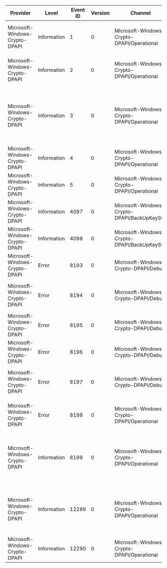 Provider                        |  Level        |  Event ID  |  Version  |  Channel                                      |  Task                       |  Opcode  |  Keyword                    |  Message
--------------------------------|---------------|------------|-----------|-----------------------------------------------|-----------------------------|----------|-----------------------------|-----------------------------------------------------------------------------------------------------------------------------------------
Microsoft-Windows-Crypto-DPAPI  |  Information  |  1         |  0        |  Microsoft-Windows-Crypto-DPAPI/Operational   |  Master Key Operation       |          |  Master Key Operation       |  DPAPI created Master key. 	GUID:	{MasterKeyGUID} 	User Storage Area:	{UserStorage}
Microsoft-Windows-Crypto-DPAPI  |  Information  |  2         |  0        |  Microsoft-Windows-Crypto-DPAPI/Operational   |  Master Key Operation       |          |  Master Key Operation       |  DPAPI deleted Master key. 	GUID:	{MasterKeyGUID} 	User Storage Area:	{UserStorage}
Microsoft-Windows-Crypto-DPAPI  |  Information  |  3         |  0        |  Microsoft-Windows-Crypto-DPAPI/Operational   |  Master Key Operation       |          |  Master Key Operation       |  Master key access failed. 	GUID:			{MasterKeyGUID} 	Success:			{Success} 	Last error:		{LastError} 	Master key disposition:	{LastError}
Microsoft-Windows-Crypto-DPAPI  |  Information  |  4         |  0        |  Microsoft-Windows-Crypto-DPAPI/Operational   |  Master Key Operation       |          |  Master Key Operation       |  Password Change triggered. 	Status:	{Status}
Microsoft-Windows-Crypto-DPAPI  |  Information  |  5         |  0        |  Microsoft-Windows-Crypto-DPAPI/Operational   |  Master Key Operation       |          |  Master Key Operation       |
Microsoft-Windows-Crypto-DPAPI  |  Information  |  4097      |  0        |  Microsoft-Windows-Crypto-DPAPI/BackUpKeySvc  |  BackUp Service Operation   |          |  BackUp Service Operation   |
Microsoft-Windows-Crypto-DPAPI  |  Information  |  4098      |  0        |  Microsoft-Windows-Crypto-DPAPI/BackUpKeySvc  |  BackUp Service Operation   |          |  BackUp Service Operation   |
Microsoft-Windows-Crypto-DPAPI  |  Error        |  8193      |  0        |  Microsoft-Windows-Crypto-DPAPI/Debug         |  Master Key Operation       |          |  Master Key Operation       |  System credentials creation in LSASS failed.  	Status:	{Status}
Microsoft-Windows-Crypto-DPAPI  |  Error        |  8194      |  0        |  Microsoft-Windows-Crypto-DPAPI/Debug         |  Master Key Operation       |          |  Master Key Operation       |  DPAPI Master key file open failed. 	FileName:	{FileName} 	Access:	{Access}
Microsoft-Windows-Crypto-DPAPI  |  Error        |  8195      |  0        |  Microsoft-Windows-Crypto-DPAPI/Debug         |  Master Key Operation       |          |  Master Key Operation       |
Microsoft-Windows-Crypto-DPAPI  |  Error        |  8196      |  0        |  Microsoft-Windows-Crypto-DPAPI/Debug         |  Master Key Operation       |          |  Master Key Operation       |
Microsoft-Windows-Crypto-DPAPI  |  Error        |  8197      |  0        |  Microsoft-Windows-Crypto-DPAPI/Debug         |  Data Protection Operation  |          |  Data Protection Operation  |  DPAPI Protect failed . 	Status:	{Status} 	ReasonForFailure:	{ReasonForFailure}
Microsoft-Windows-Crypto-DPAPI  |  Error        |  8198      |  0        |  Microsoft-Windows-Crypto-DPAPI/Operational   |  Data Protection Operation  |          |  Data Protection Operation  |  DPAPI Unprotect failed . 	Status:	{Status} 	ReasonForFailure:	{ReasonForFailure}
Microsoft-Windows-Crypto-DPAPI  |  Information  |  8199      |  0        |  Microsoft-Windows-Crypto-DPAPI/Operational   |  Master Key Operation       |          |  Master Key Operation       |  Synchronization of Master keys failed.  	Credential Key Identifier:	{CredKeyIdentifier} 	User Name:	{UserName} 	User Sid:	{UserSid}
Microsoft-Windows-Crypto-DPAPI  |  Information  |  12289     |  0        |  Microsoft-Windows-Crypto-DPAPI/Operational   |  Credential Key Operation   |          |  Credential Key Operation   |  DPAPI found credential key. 	Credential Key Identifier:	{CredKeyIdentifier} 	User Name:	{UserName} 	User Sid:	{UserSid}
Microsoft-Windows-Crypto-DPAPI  |  Information  |  12290     |  0        |  Microsoft-Windows-Crypto-DPAPI/Operational   |  Credential Key Operation   |          |  Credential Key Operation   |